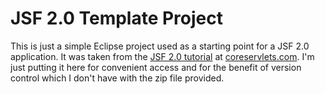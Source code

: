 JSF 2.0 Template Project
========================

This is just a simple Eclipse project used as a starting point
for a JSF 2.0 application.  It was taken from the 
[JSF 2.0 tutorial](http://www.coreservlets.com/JSF-Tutorial/jsf2/#Getting-Started)
at [coreservlets.com](http://www.coreservlets.com).  I'm just
putting it here for convenient access and for the benefit of
version control which I don't have with the zip file provided.

